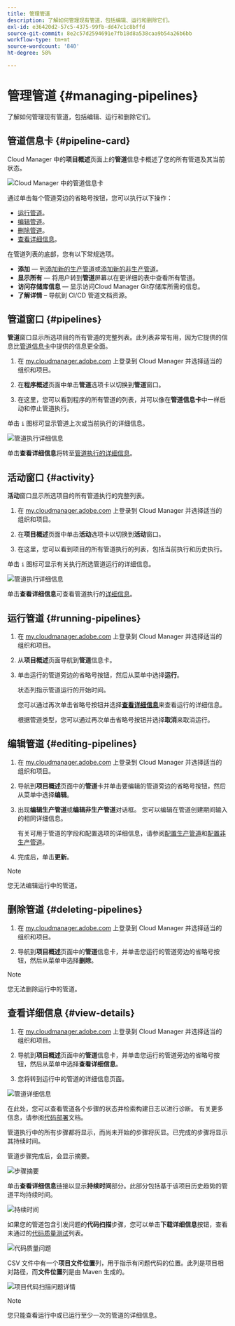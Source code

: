 ```yaml
---
title: 管理管道
description: 了解如何管理现有管道，包括编辑、运行和删除它们。
exl-id: e36420d2-57c5-4375-99fb-dd47c1c8bffd
source-git-commit: 8e2c57d2594691e7fb18d8a538caa9b54a26b6bb
workflow-type: tm+mt
source-wordcount: '840'
ht-degree: 58%

---
```



# 管理管道 {#managing-pipelines}

了解如何管理现有管道，包括编辑、运行和删除它们。

## 管道信息卡 {#pipeline-card}

Cloud Manager 中的&#x200B;**项目概述**&#x200B;页面上的&#x200B;**管道**&#x200B;信息卡概述了您的所有管道及其当前状态。

![Cloud Manager 中的管道信息卡](/help/assets/configure-pipelines/pipelines-card.png)

通过单击每个管道旁边的省略号按钮，您可以执行以下操作：

* [运行管道](#running-pipelines)。
* [编辑管道](#editing-pipelines)。
* [删除管道](#deleting-pipelines)。
* [查看详细信息](#view-details)。

在管道列表的底部，您有以下常规选项。

* **添加** — 到[添加新的生产管道](/help/using/production-pipelines.md)或[添加新的非生产管道](/help/using/non-production-pipelines.md)。
* **显示所有** — 将用户转到&#x200B;**管道**&#x200B;屏幕以在更详细的表中查看所有管道。
* **访问存储库信息** — 显示访问Cloud Manager Git存储库所需的信息。
* **了解详情** – 导航到 CI/CD 管道文档资源。

## 管道窗口 {#pipelines}

**管道**&#x200B;窗口显示所选项目的所有管道的完整列表。此列表非常有用，因为它提供的信息比[管道信息卡](#pipeline-card)中提供的信息更全面。

1. 在 [my.cloudmanager.adobe.com](https://my.cloudmanager.adobe.com/) 上登录到 Cloud Manager 并选择适当的组织和项目。

1. 在&#x200B;**程序概述**&#x200B;页面中单击&#x200B;**管道**&#x200B;选项卡以切换到&#x200B;**管道**&#x200B;窗口。

1. 在这里，您可以看到程序的所有管道的列表，并可以像在&#x200B;**管道信息卡**&#x200B;中一样启动和停止管道执行。

单击 `i` 图标可显示管道上次或当前执行的详细信息。

![管道执行详细信息](/help/assets/configure-pipelines/pipeline-status.png)

单击&#x200B;**查看详细信息**&#x200B;将转至[管道执行的详细信息](#view-details)。

## 活动窗口 {#activity}

**活动**&#x200B;窗口显示所选项目的所有管道执行的完整列表。

1. 在 [my.cloudmanager.adobe.com](https://my.cloudmanager.adobe.com/) 上登录到 Cloud Manager 并选择适当的组织和项目。

1. 在&#x200B;**项目概述**&#x200B;页面中单击&#x200B;**活动**&#x200B;选项卡以切换到&#x200B;**活动**&#x200B;窗口。

1. 在这里，您可以看到项目的所有管道执行的列表，包括当前执行和历史执行。

单击 `i` 图标可显示有关执行所选管道运行的详细信息。

![管道执行详细信息](/help/assets/configure-pipelines/pipeline-activity.png)

单击&#x200B;**查看详细信息**&#x200B;可查看管道执行的[详细信息](#view-details)。

## 运行管道 {#running-pipelines}

1. 在 [my.cloudmanager.adobe.com](https://my.cloudmanager.adobe.com/) 上登录到 Cloud Manager 并选择适当的组织和项目。
1. 从&#x200B;**项目概述**&#x200B;页面导航到&#x200B;**管道**&#x200B;信息卡。
1. 单击运行的管道旁边的省略号按钮，然后从菜单中选择&#x200B;**运行**。

   状态列指示管道运行的开始时间。

   您可以通过再次单击省略号按钮并选择&#x200B;**[查看详细信息](#view-details)**&#x200B;来查看运行的详细信息。

   根据管道类型，您可以通过再次单击省略号按钮并选择&#x200B;**取消**&#x200B;来取消运行。

## 编辑管道 {#editing-pipelines}

1. 在 [my.cloudmanager.adobe.com](https://my.cloudmanager.adobe.com/) 上登录到 Cloud Manager 并选择适当的组织和项目。

1. 导航到&#x200B;**项目概述**&#x200B;页面中的&#x200B;**管道**&#x200B;卡并单击要编辑的管道旁边的省略号按钮，然后从菜单中选择&#x200B;**编辑**。

1. 出现&#x200B;**编辑生产管道**&#x200B;或&#x200B;**编辑非生产管道**&#x200B;对话框。 您可以编辑在管道创建期间输入的相同详细信息。

   有关可用于管道的字段和配置选项的详细信息，请参阅[配置生产管道](/help/using/production-pipelines.md)和[配置非生产管道](/help/using/non-production-pipelines.md)。

1. 完成后，单击&#x200B;**更新**。

>[!NOTE]
>
>您无法编辑运行中的管道。

## 删除管道 {#deleting-pipelines}

1. 在 [my.cloudmanager.adobe.com](https://my.cloudmanager.adobe.com/) 上登录到 Cloud Manager 并选择适当的组织和项目。

1. 导航到&#x200B;**项目概述**&#x200B;页面中的&#x200B;**管道**&#x200B;信息卡，并单击您运行的管道旁边的省略号按钮，然后从菜单中选择&#x200B;**删除**。

>[!NOTE]
>
>您无法删除运行中的管道。

## 查看详细信息 {#view-details}

1. 在 [my.cloudmanager.adobe.com](https://my.cloudmanager.adobe.com/) 上登录到 Cloud Manager 并选择适当的组织和项目。

1. 导航到&#x200B;**项目概述**&#x200B;页面中的&#x200B;**管道**&#x200B;信息卡，并单击您运行的管道旁边的省略号按钮，然后从菜单中选择&#x200B;**查看详细信息**。

1. 您将转到运行中的管道的详细信息页面。

![管道详细信息](/help/assets/configure-pipelines/pipeline-running-details.png)

在此处，您可以查看管道各个步骤的状态并检索构建日志以进行诊断。 有关更多信息，请参阅[代码部署](/help/using/code-deployment.md)文档。

管道执行中的所有步骤都将显示，而尚未开始的步骤将灰显。已完成的步骤将显示其持续时间。

管道步骤完成后，会显示摘要。

![步骤摘要](/help/assets/configure-pipelines/pipeline-step.png)

单击&#x200B;**查看详细信息**&#x200B;链接以显示&#x200B;**持续时间**&#x200B;部分。此部分包括基于该项目历史趋势的管道平均持续时间。

![持续时间](/help/assets/configure-pipelines/duration.png)

如果您的管道包含引发问题的&#x200B;**代码扫描**&#x200B;步骤，您可以单击&#x200B;**下载详细信息**&#x200B;按钮，查看未通过的[代码质量测试](/help/using/code-quality-testing.md)列表。

![代码质量问题](assets/managing-pipelines-code-quality-issues.png)

CSV 文件中有一个&#x200B;**项目文件位置**&#x200B;列，用于指示有问题代码的位置。此列是项目相对路径，而&#x200B;**文件位置**&#x200B;列是由 Maven 生成的。

![项目代码扫描问题详情](assets/managing-pipelines-code-quality-details.png)


>[!NOTE]
>
>您只能查看运行中或已运行至少一次的管道的详细信息。
